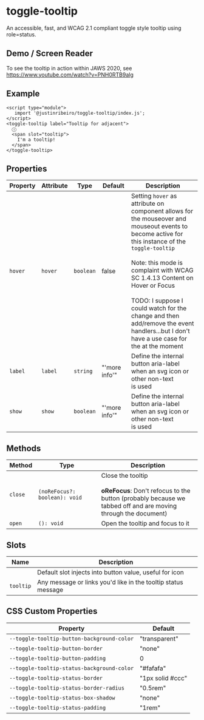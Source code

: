 # toggle-tooltip

An accessible, fast, and WCAG 2.1 compliant toggle style tooltip using role=status.

## Demo /  Screen Reader
To see the tooltip in action within JAWS 2020, see
https://www.youtube.com/watch?v=PNH0RTB9alg

## Example
```
<script type="module">
   import '@justinribeiro/toggle-tooltip/index.js';
</script>
<toggle-tooltip label="Tooltip for adjacent">
  ⓘ
  <span slot="tooltip">
    I'm a tooltip!
  </span>
</toggle-tooltip>
```

## Properties

| Property | Attribute | Type      | Default       | Description                                      |
|----------|-----------|-----------|---------------|--------------------------------------------------|
| `hover`  | `hover`   | `boolean` | false         | Setting `hover` as attribute on component allows for the mouseover and<br />mouseout events to become active for this instance of the `toggle-tooltip`<br /><br />Note: this mode is complaint with WCAG SC 1.4.13 Content on Hover or Focus<br /><br />TODO: I suppose I could watch for the change and then add/remove the event<br />handlers...but I don't have a use case for the at the moment |
| `label`  | `label`   | `string`  | "'more info'" | Define the internal button aria-label when an svg icon or other non-text<br />is used |
| `show`   | `show`    | `boolean` | "'more info'" | Define the internal button aria-label when an svg icon or other non-text<br />is used |

## Methods

| Method  | Type                          | Description                                      |
|---------|-------------------------------|--------------------------------------------------|
| `close` | `(noReFocus?: boolean): void` | Close the tooltip<br /><br />**oReFocus**: Don't refocus to the button (probably because we<br />tabbed off and are moving through the document) |
| `open`  | `(): void`                    | Open the tooltip and focus to it                 |

## Slots

| Name      | Description                                      |
|-----------|--------------------------------------------------|
|           | Default slot injects into button value, useful for icon |
| `tooltip` | Any message or links you'd like in the tooltip status message |

## CSS Custom Properties

| Property                                   | Default          |
|--------------------------------------------|------------------|
| `--toggle-tooltip-button-background-color` | "transparent"    |
| `--toggle-tooltip-button-border`           | "none"           |
| `--toggle-tooltip-button-padding`          | 0                |
| `--toggle-tooltip-status-background-color` | "#fafafa"        |
| `--toggle-tooltip-status-border`           | "1px solid #ccc" |
| `--toggle-tooltip-status-border-radius`    | "0.5rem"         |
| `--toggle-tooltip-status-box-shadow`       | "none"           |
| `--toggle-tooltip-status-padding`          | "1rem"           |
